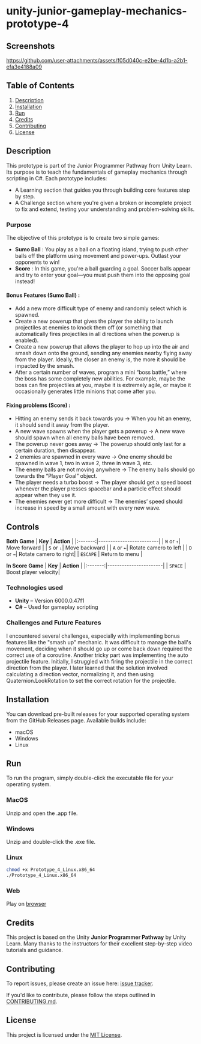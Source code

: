 # unity-junior-gameplay-mechanics-prototype-4

## Screenshots

https://github.com/user-attachments/assets/f05d040c-e2be-4d1b-a2b1-efa3e4188a09

## Table of Contents
1. [Description](#description)
2. [Installation](#installation)
3. [Run](#run)
4. [Credits](#credits)
5. [Contributing](#contributing)
6. [License](#license)

## Description

This prototype is part of the Junior Programmer Pathway from Unity Learn. Its purpose is to teach the fundamentals of gameplay mechanics through scripting in C#.
Each prototype includes:
- A Learning section that guides you through building core features step by step.
- A Challenge section where you're given a broken or incomplete project to fix and extend, testing your understanding and problem-solving skills.

### Purpose

The objective of this prototype is to create two simple games:

- **Sumo Ball** : You play as a ball on a floating island, trying to push other balls off the platform using movement and power-ups. Outlast your opponents to win!
- **Score** : In this game, you're a ball guarding a goal. Soccer balls appear and try to enter your goal—you must push them into the opposing goal instead!

#### Bonus Features (Sumo Ball) :

- Add a new more difficult type of enemy and randomly select which is spawned. 
- Create a new powerup that gives the player the ability to launch projectiles at enemies to knock them off (or something that automatically fires projectiles in all directions when the powerup is enabled).
- Create a new powerup that allows the player to hop up into the air and smash down onto the ground, sending any enemies nearby flying away from the player. Ideally, the closer an enemy is, the more it should be impacted by the smash.
- After a certain number of waves, program a mini “boss battle,” where the boss has some completely new abilities. For example, maybe the boss can fire projectiles at you, maybe it is extremely agile, or maybe it occasionally generates little minions that come after you.

#### Fixing problems (Score) : 

- Hitting an enemy sends it back towards you -> When you hit an enemy, it should send it away from the player.
- A new wave spawns when the player gets a powerup -> A new wave should spawn when all enemy balls have been removed.
- The powerup never goes away -> The powerup should only last for a certain duration, then disappear.
- 2 enemies are spawned in every wave -> One enemy should be spawned in wave 1, two in wave 2, three in wave 3, etc.
- The enemy balls are not moving anywhere -> The enemy balls should go towards the “Player Goal” object.
- The player needs a turbo boost -> The player should get a speed boost whenever the player presses spacebar and a particle effect should appear when they use it.
- The enemies never get more difficult -> The enemies’ speed should increase in speed by a small amount with every new wave.
  
## Controls

**Both Game**
| **Key** | **Action**              |
|:-------:|-------------------------|
| `W` or `↑`| Move forward          |
| `S` or `↓`| Move backward         |
| `A` or `←`| Rotate camero to left |
| `D` or `→`| Rotate camero to right|
| `ESCAPE`  | Return to menu        |

**In Score Game**
| **Key** | **Action**            |
|:-------:|-----------------------|
| `SPACE`  | Boost player velocity|


### Technologies used

- **Unity** – Version 6000.0.47f1
- **C#** – Used for gameplay scripting
  
### Challenges and Future Features

I encountered several challenges, especially with implementing bonus features like the "smash up" mechanic. It was difficult to manage the ball's movement, deciding when it should go up or come back down required the correct use of a coroutine.
Another tricky part was implementing the auto projectile feature. Initially, I struggled with firing the projectile in the correct direction from the player. I later learned that the solution involved calculating a direction vector, normalizing it, and then using Quaternion.LookRotation to set the correct rotation for the projectile.

## Installation

You can download pre-built releases for your supported operating system from the GitHub Releases page. Available builds include:
- macOS
- Windows
- Linux

## Run

To run the program, simply double-click the executable file for your operating system.

### MacOS

Unzip and open the .app file.

### Windows

Unzip and double-click the .exe file.

### Linux

```bash
chmod +x Prototype_4_Linux.x86_64
./Prototype_4_Linux.x86_64
```

### Web

Play on [browser](https://vpekdas.github.io/unity-junior-gameplay-mechanics-prototype-4)

## Credits

This project is based on the Unity **Junior Programmer Pathway** by Unity Learn.
Many thanks to the instructors for their excellent step-by-step video tutorials and guidance.

## Contributing

To report issues, please create an issue here:  [issue tracker](https://github.com/Vpekdas/unity-junior-sound-and-effects-prototype-4/issues).

If you'd like to contribute, please follow the steps outlined in [CONTRIBUTING.md](CONTRIBUTING.md).

## License

This project is licensed under the [MIT License](LICENSE).
